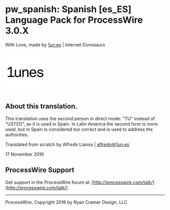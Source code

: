 # pw_spanish: Spanish [es_ES] Language Pack for ProcessWire 3.0.X

With Love, made by [1un.es](https://1un.es) | Internet Donosaurs 

![](1unes-internet-dinosaurs.png)

## About this translation.

This translation uses the second person in direct mode: "TU" instead of "USTED", as it is used in Spain.
In Latin America the second form is more used, but in Spain is considered too correct and is used to address the authorities.

Translated from scratch by Alfredo Llanos | [alfredo@1un.es](alfredo@1un.es)

17 November 2016

## ProcessWire Support

Get support in the ProcessWire forum at:
[http://processwire.com/talk/](http://processwire.com/talk/)

------

ProcessWire, Copyright 2016 by Ryan Cramer Design, LLC